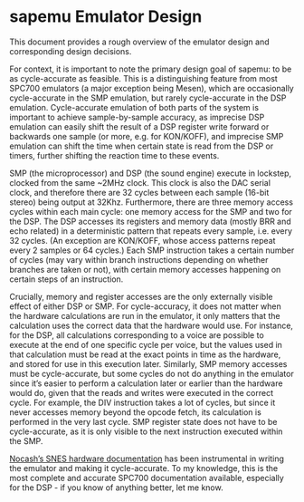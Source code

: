 # sapemu Emulator Design

This document provides a rough overview of the emulator design and corresponding design decisions.

For context, it is important to note the primary design goal of sapemu: to be as cycle-accurate as feasible. This is a distinguishing feature from most SPC700 emulators (a major exception being Mesen), which are occasionally cycle-accurate in the SMP emulation, but rarely cycle-accurate in the DSP emulation. Cycle-accurate emulation of both parts of the system is important to achieve sample-by-sample accuracy, as imprecise DSP emulation can easily shift the result of a DSP register write forward or backwards one sample (or more, e.g. for KON/KOFF), and imprecise SMP emulation can shift the time when certain state is read from the DSP or timers, further shifting the reaction time to these events.

SMP (the microprocessor) and DSP (the sound engine) execute in lockstep, clocked from the same ~2MHz clock. This clock is also the DAC serial clock, and therefore there are 32 cycles between each sample (16-bit stereo) being output at 32Khz. Furthermore, there are three memory access cycles within each main cycle: one memory access for the SMP and two for the DSP. The DSP accesses its registers and memory data (mostly BRR and echo related) in a deterministic pattern that repeats every sample, i.e. every 32 cycles. (An exception are KON/KOFF, whose access patterns repeat every 2 samples or 64 cycles.) Each SMP instruction takes a certain number of cycles (may vary within branch instructions depending on whether branches are taken or not), with certain memory accesses happening on certain steps of an instruction.

Crucially, memory and register accesses are the only externally visible effect of either DSP or SMP. For cycle-accuracy, it does not matter when the hardware calculations are run in the emulator, it only matters that the calculation uses the correct data that the hardware would use. For instance, for the DSP, all calculations corresponding to a voice are possible to execute at the end of one specific cycle per voice, but the values used in that calculation must be read at the exact points in time as the hardware, and stored for use in this execution later. Similarly, SMP memory accesses must be cycle-accurate, but some cycles do not do anything in the emulator since it’s easier to perform a calculation later or earlier than the hardware would do, given that the reads and writes were executed in the correct cycle. For example, the DIV instruction takes a lot of cycles, but since it never accesses memory beyond the opcode fetch, its calculation is performed in the very last cycle. SMP register state does not have to be cycle-accurate, as it is only visible to the next instruction executed within the SMP.

[Nocash’s SNES hardware documentation](https://problemkaputt.de/fullsnes.htm) has been instrumental in writing the emulator and making it cycle-accurate. To my knowledge, this is the most complete and accurate SPC700 documentation available, especially for the DSP - if you know of anything better, let me know.
